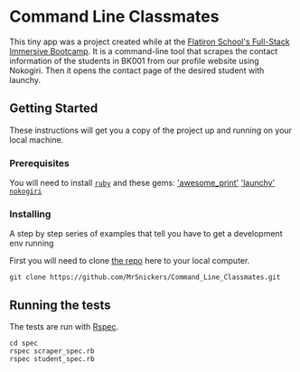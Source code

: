 # Command Line Classmates

This tiny app was a project created while at the [Flatiron School's Full-Stack Immersive Bootcamp](https://flatironschool.com/programs/nyc-software-engineering-immersive/).  It is a command-line tool that scrapes the contact information of the students in BK001 from our profile website using Nokogiri. Then it opens the contact page of the desired student with launchy.

## Getting Started

These instructions will get you a copy of the project up and running on your local machine.

### Prerequisites

You will need to install [`ruby`](https://www.ruby-lang.org/en/downloads/) and these gems:
['awesome_print'](https://github.com/awesome-print/awesome_print)
['launchy'](https://rubygems.org/gems/launchy)
[`nokogiri`](https://rubygems.org/gems/nokogiri)


### Installing

A step by step series of examples that tell you have to get a development env running

First you will need to clone [the repo](https://github.com/MrSnickers/Command_Line_Classmates) here to your local computer.
```
git clone https://github.com/MrSnickers/Command_Line_Classmates.git
```

## Running the tests

The tests are run with [Rspec](http://rspec.info/).
```
cd spec
rspec scraper_spec.rb
rspec student_spec.rb
```
